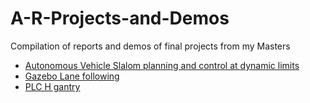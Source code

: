 # A-R-Projects-and-Demos

Compilation of reports and demos of final projects from my Masters

- [Autonomous Vehicle Slalom planning and control at dynamic limits](https://drive.google.com/file/d/1vnZPJOwzAEZbvawpyxrVB45TnydLXusW/view?usp=drive_link)
- [Gazebo Lane following](https://drive.google.com/file/d/1gX6Cf2uV7CI2s9OgPgt8xzHp5oMHxwDO/view?usp=drive_link)
- [PLC H gantry](https://drive.google.com/file/d/1HvJoZeiTf8XRmDiukh9IRy73X_bs1jwr/view?usp=drive_link)
